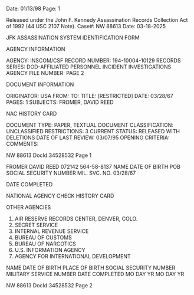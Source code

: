 Date: 01/13/98
Page: 1

Released under the John F. Kennedy
Assassination Records Collection Act of
1992 (44 USC 2107 Note). Case#: NW
88613 Date: 03-18-2025

JFK ASSASSINATION SYSTEM
IDENTIFICATION FORM

AGENCY INFORMATION

AGENCY: INSCOM/CSF
RECORD NUMBER: 194-10004-10129
RECORDS SERIES: DOD-AFFILIATED PERSONNEL INCIDENT INVESTIGATIONS
AGENCY FILE NUMBER: PAGE 2

DOCUMENT INFORMATION

ORIGINATOR: USA
FROM:
TO:
TITLE: [RESTRICTED]
DATE: 03/28/67
PAGES: 1
SUBJECTS: FROMER, DAVID REED

NAC HISTORY CARD

DOCUMENT TYPE: PAPER, TEXTUAL DOCUMENT
CLASSIFICATION: UNCLASSIFIED
RESTRICTIONS: 3
CURRENT STATUS: RELEASED WITH DELETIONS
DATE OF LAST REVIEW: 03/07/95
OPENING CRITERIA:
COMMENTS:

NW 88613 DocId:34528532 Page 1

FROMER DAVID REED 072142 564-58-8137
NAME DATE OF BIRTH POB SOCIAL SECURITY NUMBER MIL. SVC. NO.
03/28/67

DATE COMPLETED

NATIONAL AGENCY CHECK HISTORY CARD

OTHER AGENCIES
1. AIR RESERVE RECORDS CENTER, DENVER, COLO.
2. SECRET SERVICE
3. INTERNAL REVENUE SERVICE
4. BUREAU OF CUSTOMS
5. BUREAU OF NARCOTICS
6. U.S. INFORMATION AGENCY
7. AGENCY FOR INTERNATIONAL DEVELOPMENT

NAME DATE OF BIRTH PLACE OF BIRTH SOCIAL SECURITY NUMBER MILITARY SERVICE NUMBER DATE COMPLETED
MO DAY YR MO DAY YR

NW 88613 DocId:34528532 Page 2
